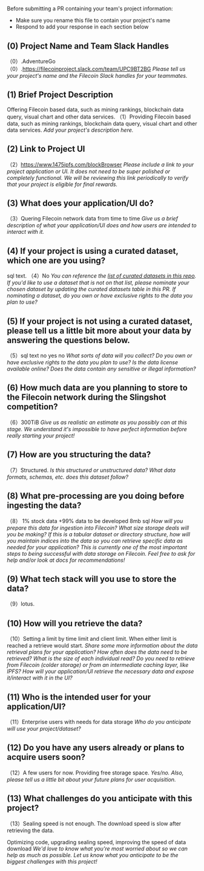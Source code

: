 # <AdventureGo>

Before submitting a PR containing your team's project information:
- Make sure you rename this file to contain your project's name
- Respond to add your response in each section below

## (0) Project Name and Team Slack Handles
（0）.AdventureGo
（0）.https://filecoinproject.slack.com/team/UPC9BT2BG
*Please tell us your project's name and the Filecoin Slack handles for your teammates.*

## (1) Brief Project Description
Offering Filecoin based data, such as mining rankings, blockchain data query, visual chart and other data services.
（1）Providing Filecoin based data, such as mining rankings, blockchain data query, visual chart and other data services.
*Add your project's description here.*

## (2) Link to Project UI
（2）https://www.1475ipfs.com/blockBrowser
*Please include a link to your project application or UI. It does not need to be super polished or completely functional. We will be reviewing this link periodically to verify that your project is eligible for final rewards.*

## (3) What does your application/UI do?
（3）Quering Filecoin network data from time to time
*Give us a brief description of what your application/UI does and how users are intended to interact with it.*

## (4) If your project is using a curated dataset, which one are you using?
sql text.
（4）No
*You can reference the [list of curated datasets in this repo](https://github.com/filecoin-project/slingshot/blob/master/datasets.md). If you'd like to use a dataset that is not on that list, please nominate your chosen dataset by updating the curated datasets table in this PR. If nominating a dataset, do you own or have exclusive rights to the data you plan to use?*

## (5) If your project is not using a curated dataset, please tell us a little bit more about your data by answering the questions below.
（5）sql text
     no
     yes
     no
*What sorts of data will you collect? Do you own or have exclusive rights to the data you plan to use? Is the data license available online? Does the data contain any sensitive or illegal information?*

## (6) How much data are you planning to store to the Filecoin network during the Slingshot competition?
（6）300TiB
*Give us as realistic an estimate as you possibly can at this stage. We understand it's impossible to have perfect information before really starting your project!*

## (7) How are you structuring the data?
（7）Structured.
*Is this structured or unstructured data? What data formats, schemas, etc. does this dataset follow?*

## (8) What pre-processing are you doing before ingesting the data?
（8）
1% stock data +99% data to be developed
8mb
sql
*How will you prepare this data for ingestion into Filecoin? What size storage deals will you be making? If this is a tabular dataset or directory structure, how will you maintain indices into the data so you can retrieve specific data as needed for your application? This is currently one of the most important steps to being successful with data storage on Filecoin. Feel free to ask for help and/or look at docs for recommendations!*

## (9)  What tech stack will you use to store the data?
（9）lotus.

## (10) How will you retrieve the data?
（10）Setting a limit by time limit and client limit. When either limit is reached a retrieve would start.
*Share some more information about the data retrieval plans for your application? How often does the data need to be retrieved? What is the size of each individual read? Do you need to retrieve from Filecoin (colder storage) or from an intermediate caching layer, like IPFS? How will your application/UI retrieve the necessary data and expose it/interact with it in the UI?*

## (11) Who is the intended user for your application/UI?
（11）Enterprise users with needs for data storage
*Who do you anticipate will use your project/dataset?*

## (12) Do you have any users already or plans to acquire users soon?
（12）A few users for now. Providing free storage space.
*Yes/no. Also, please tell us a little bit about your future plans for user acquisition.*

## (13) What challenges do you anticipate with this project?
（13）Sealing speed is not enough. The download speed is slow after retrieving the data.

Optimizing code, upgrading sealing speed, improving the speed of data download
*We'd love to know what you're most worried about so we can help as much as possible. Let us know what you anticipate to be the biggest challenges with this project!*

